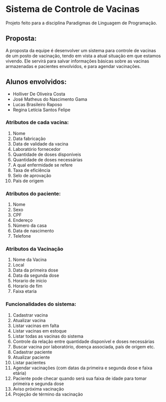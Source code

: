 # Sistema de Controle de Vacinas

Projeto feito para a disciplina Paradigmas de Linguagem de Programação.

## Proposta:
A proposta da equipe é desenvolver um sistema para controle de vacinas de um posto de vacinação, tendo em vista a atual situação em que estamos vivendo. Ele servirá para salvar informações básicas sobre as vacinas armazenadas e pacientes envolvidos, e para agendar vacinações. 

## Alunos envolvidos: 
- Holliver De Oliveira Costa
- José Matheus do Nascimento Gama
- Lucas Brasileiro Raposo
- Regina Letícia Santos Felipe

### Atributos de cada vacina:

1. Nome
2. Data fabricação
3. Data de validade da vacina
4. Laboratório fornecedor
5. Quantidade de doses disponíveis
6. Quantidade de doses necessárias
7. A qual enfermidade se refere
8. Taxa de eficiência
9. Selo de aprovação
10. País de origem

### Atributos do paciente:

1. Nome
2. Sexo
3. CPF
4. Endereço
5. Número da casa
6. Data de nascimento
7. Telefone

### Atributos da Vacinação

1. Nome da Vacina
2. Local
3. Data da primeira dose 
4. Data da segunda dose
5. Horario de inicio 
6. Horario de fim
7. Faixa etaria

### Funcionalidades do sistema:

1. Cadastrar vacina
2. Atualizar vacina
3. Listar vacinas em falta
4. Listar vacinas em estoque
5. Listar todas as vacinas do sistema
6. Controle da relação entre quantidade disponível e doses necessárias
7. Buscar vacina por laboratório, doença associada, país de origem etc.
8. Cadastrar paciente
9. Atualizar paciente
10. Listar pacientes
11. Agendar vacinações (com datas da primeira e segunda dose e faixa etária)
12. Paciente pode checar quando será sua faixa de idade para tomar primeira e segunda dose
13. Aviso próxima vacinação 
14. Projeção de término da vacinação 
